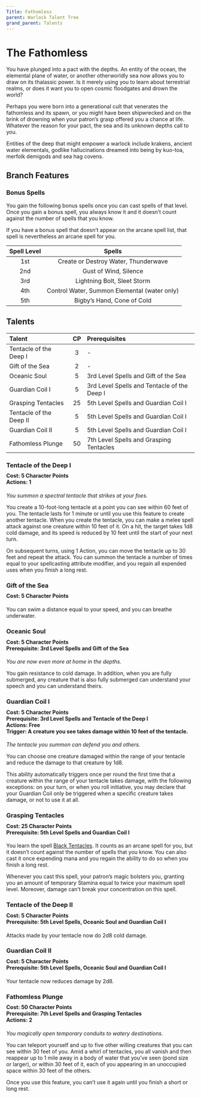 ```yaml
---
Title: Fathomless
parent: Warlock Talent Tree
grand_parent: Talents
---
```

 
# The Fathomless
You have plunged into a pact with the depths. An entity of the ocean, the elemental plane of water, or another otherworldly sea now allows you to draw on its thalassic power. Is it merely using you to learn about terrestrial realms, or does it want you to open cosmic floodgates and drown the world?

Perhaps you were born into a generational cult that venerates the fathomless and its spawn, or you might have been shipwrecked and on the brink of drowning when your patron’s grasp offered you a chance at life. Whatever the reason for your pact, the sea and its unknown depths call to you.

Entities of the deep that might empower a warlock include krakens, ancient water elementals, godlike hallucinations dreamed into being by kuo-toa, merfolk demigods and sea hag covens.

## Branch Features

### Bonus Spells
You gain the following bonus spells once you can cast spells of that level. Once you gain a bonus spell, you always know it and it doesn’t count against the number of spells that you know.

If you have a bonus spell that doesn’t appear on the arcane spell list, that spell is nevertheless an arcane spell for you.

| Spell Level | Spells |
|:-----------:|:------:|
| 1st | Create or Destroy Water, Thunderwave |
| 2nd | Gust of Wind, Silence |
| 3rd | Lightning Bolt, Sleet Storm |
| 4th | Control Water, Summon Elemental (water only) |
| 5th | Bigby’s Hand, Cone of Cold |

## Talents
 
| Talent | CP | Prerequisites |
|:-------|:--:|:--------------|
| Tentacle of the Deep I  | 3  | - |
| Gift of the Sea         | 2  | - |
| Oceanic Soul            | 5  | 3rd Level Spells and Gift of the Sea |
| Guardian Coil  I        | 5  | 3rd Level Spells and Tentacle of the Deep I |
| Grasping Tentacles      | 25 | 5th Level Spells and Guardian Coil I |
| Tentacle of the Deep II | 5  | 5th Level Spells and Guardian Coil I |
| Guardian Coil  II       | 5  | 5th Level Spells and Guardian Coil I |
| Fathomless Plunge       | 50 | 7th Level Spells and Grasping Tentacles |

###  Tentacle of the Deep I

<div style="margin-top:-10px;"></div>
 
#### **Cost:** 5 Character Points<br>**Actions:** 1
*You summon a spectral tentacle that strikes at your foes.*

You create a 10-foot-long tentacle at a point you can see within 60 feet of you. The tentacle lasts for 1 minute or until you use this feature to create another tentacle. When you create the tentacle, you can make a melee spell attack against one creature within 10 feet of it. On a hit, the target takes 1d8 cold damage, and its speed is reduced by 10 feet until the start of your next turn.

On subsequent turns, using 1 Action, you can move the tentacle up to 30 feet and repeat the attack. You can summon the tentacle a number of times equal to your spellcasting attribute modifier, and you regain all expended uses when you finish a long rest.

###  Gift of the Sea

<div style="margin-top:-10px;"></div>
 
#### **Cost:** 5 Character Points
You can swim a distance equal to your speed, and you can breathe underwater.

### Oceanic Soul

<div style="margin-top:-10px;"></div>

#### **Cost:** 5 Character Points<br>**Prerequisite:**  3rd Level Spells and Gift of the Sea
*You are now even more at home in the depths.*

You gain resistance to cold damage. In addition, when you are fully submerged, any creature that is also fully submerged can understand your speech and you can understand theirs.

### Guardian Coil I

<div style="margin-top:-10px;"></div>

#### **Cost:** 5 Character Points<br>**Prerequisite:**  3rd Level Spells and Tentacle of the Deep I<br>**Actions:** Free<br>**Trigger:** A creature you see takes damage within 10 feet of the tentacle.
*The tentacle you summon can defend you and others.*

You can choose one creature damaged within the range of your tentacle and reduce the damage to that creature by 1d8.

This ability automatically triggers once per round the first time that a creature within the range of your tentacle takes damage, with the following exceptions: on your turn, or when you roll initiative, you may declare that your Guardian Coil only be triggered when a specific creature takes damage, or not to use it at all.

###  Grasping Tentacles
 
<div style="margin-top:-10px;"></div>

#### **Cost:** 25 Character Points<br>**Prerequisite:** 5th Level Spells and Guardian Coil I
You learn the spell [Black Tentacles](). It counts as an arcane spell for you, but it doesn’t count against the number of spells that you know. You can also cast it once expending mana and you regain the ability to do so when you finish a long rest.

Whenever you cast this spell, your patron’s magic bolsters you, granting you an amount of temporary Stamina equal to twice your maximum spell level. Moreover, damage can’t break your concentration on this spell.

###  Tentacle of the Deep II

<div style="margin-top:-10px;"></div>
 
#### **Cost:** 5 Character Points<br>**Prerequisite:** 5th Level Spells, Oceanic Soul and Guardian Coil I
Attacks made by your tentacle now do 2d8 cold damage.

### Guardian Coil II

<div style="margin-top:-10px;"></div>

#### **Cost:** 5 Character Points<br>**Prerequisite:** 5th Level Spells, Oceanic Soul and Guardian Coil I
Your tentacle now reduces damage by 2d8.

### Fathomless Plunge

<div style="margin-top:-10px;"></div>
 
#### **Cost:** 50 Character Points<br>**Prerequisite:** 7th Level Spells and Grasping Tentacles<br>**Actions:** 2
*You magically open temporary conduits to watery destinations.*

You can teleport yourself and up to five other willing creatures that you can see within 30 feet of you. Amid a whirl of tentacles, you all vanish and then reappear up to 1 mile away in a body of water that you’ve seen (pond size or larger), or within 30 feet of it, each of you appearing in an unoccupied space within 30 feet of the others.

Once you use this feature, you can’t use it again until you finish a short or long rest.
